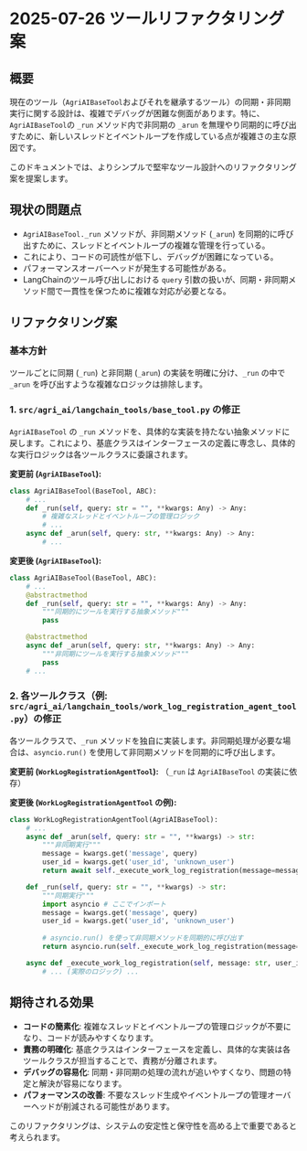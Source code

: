 # 2025-07-26 ツールリファクタリング案

## 概要
現在のツール（`AgriAIBaseTool`およびそれを継承するツール）の同期・非同期実行に関する設計は、複雑でデバッグが困難な側面があります。特に、`AgriAIBaseTool`の `_run` メソッド内で非同期の `_arun` を無理やり同期的に呼び出すために、新しいスレッドとイベントループを作成している点が複雑さの主な原因です。

このドキュメントでは、よりシンプルで堅牢なツール設計へのリファクタリング案を提案します。

## 現状の問題点
*   `AgriAIBaseTool._run` メソッドが、非同期メソッド (`_arun`) を同期的に呼び出すために、スレッドとイベントループの複雑な管理を行っている。
*   これにより、コードの可読性が低下し、デバッグが困難になっている。
*   パフォーマンスオーバーヘッドが発生する可能性がある。
*   LangChainのツール呼び出しにおける `query` 引数の扱いが、同期・非同期メソッド間で一貫性を保つために複雑な対応が必要となる。

## リファクタリング案

### 基本方針
ツールごとに同期 (`_run`) と非同期 (`_arun`) の実装を明確に分け、`_run` の中で `_arun` を呼び出すような複雑なロジックは排除します。

### 1. `src/agri_ai/langchain_tools/base_tool.py` の修正
`AgriAIBaseTool` の `_run` メソッドを、具体的な実装を持たない抽象メソッドに戻します。これにより、基底クラスはインターフェースの定義に専念し、具体的な実行ロジックは各ツールクラスに委譲されます。

**変更前 (`AgriAIBaseTool`):**
```python
class AgriAIBaseTool(BaseTool, ABC):
    # ...
    def _run(self, query: str = "", **kwargs: Any) -> Any:
        # 複雑なスレッドとイベントループの管理ロジック
        # ...
    async def _arun(self, query: str, **kwargs: Any) -> Any:
        # ...
```

**変更後 (`AgriAIBaseTool`):**
```python
class AgriAIBaseTool(BaseTool, ABC):
    # ...
    @abstractmethod
    def _run(self, query: str = "", **kwargs: Any) -> Any:
        """同期的にツールを実行する抽象メソッド"""
        pass

    @abstractmethod
    async def _arun(self, query: str, **kwargs: Any) -> Any:
        """非同期にツールを実行する抽象メソッド"""
        pass
    # ...
```

### 2. 各ツールクラス（例: `src/agri_ai/langchain_tools/work_log_registration_agent_tool.py`）の修正
各ツールクラスで、`_run` メソッドを独自に実装します。非同期処理が必要な場合は、`asyncio.run()` を使用して非同期メソッドを同期的に呼び出します。

**変更前 (`WorkLogRegistrationAgentTool`):**
（`_run` は `AgriAIBaseTool` の実装に依存）

**変更後 (`WorkLogRegistrationAgentTool` の例):**
```python
class WorkLogRegistrationAgentTool(AgriAIBaseTool):
    # ...
    async def _arun(self, query: str = "", **kwargs) -> str:
        """非同期実行"""
        message = kwargs.get('message', query)
        user_id = kwargs.get('user_id', 'unknown_user')
        return await self._execute_work_log_registration(message=message, user_id=user_id)

    def _run(self, query: str = "", **kwargs) -> str:
        """同期実行"""
        import asyncio # ここでインポート
        message = kwargs.get('message', query)
        user_id = kwargs.get('user_id', 'unknown_user')
        
        # asyncio.run() を使って非同期メソッドを同期的に呼び出す
        return asyncio.run(self._execute_work_log_registration(message=message, user_id=user_id))

    async def _execute_work_log_registration(self, message: str, user_id: str) -> str:
        # ... (実際のロジック) ...
```

## 期待される効果
*   **コードの簡素化**: 複雑なスレッドとイベントループの管理ロジックが不要になり、コードが読みやすくなります。
*   **責務の明確化**: 基底クラスはインターフェースを定義し、具体的な実装は各ツールクラスが担当することで、責務が分離されます。
*   **デバッグの容易化**: 同期・非同期の処理の流れが追いやすくなり、問題の特定と解決が容易になります。
*   **パフォーマンスの改善**: 不要なスレッド生成やイベントループの管理オーバーヘッドが削減される可能性があります。

このリファクタリングは、システムの安定性と保守性を高める上で重要であると考えられます。